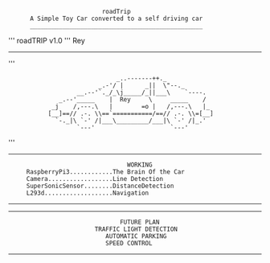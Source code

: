                               roadTrip
          A Simple Toy Car converted to a self driving car
          ________________________________________________
'''                        roadTRIP v1.0                   '''
                                       Rey
____________________________________________________________________________

'''


                                  _..-------++._
                             _.-'/ |      _||  \"--._
                       __.--'`._/_\j_____/_||___\    `----.
                  _.--'_____    |  Rey     \     _____    /
                _j    /,---.\   |        =o |   /,---.\   |_
               [__]==// .-. \\==`===========/==// .-. \\=[__]
                 `-._|\ `-' /|___\_________/___|\ `-' /|_.'     
                       `---'                     `---'


'''

_____________________________________________________________________________   
                                     WORKING
         RaspberryPi3............The Brain Of the Car   
         Camera..................Line Detection         
         SuperSonicSensor........DistanceDetection      
         L293d...................Navigation             
------------------------------------------------------------------------------


-------------------------------------------------------------------------------
                                   FUTURE PLAN
                            TRAFFIC LIGHT DETECTION
                               AUTOMATIC PARKING
                               SPEED CONTROL 
_______________________________________________________________________________
